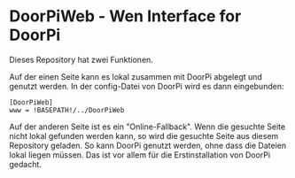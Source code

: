 DoorPiWeb - Wen Interface for DoorPi
================

Dieses Repository hat zwei Funktionen.

Auf der einen Seite kann es lokal zusammen mit DoorPi abgelegt und genutzt werden.
In der config-Datei von DoorPi wird es dann eingebunden:

```
[DoorPiWeb]
www = !BASEPATH!/../DoorPiWeb
```

Auf der anderen Seite ist es ein "Online-Fallback".
Wenn die gesuchte Seite nicht lokal gefunden werden kann, so wird die gesuchte Seite aus diesem Repository geladen.
So kann DoorPi genutzt werden, ohne dass die Dateien lokal liegen müssen.
Das ist vor allem für die Erstinstallation von DoorPi gedacht.
